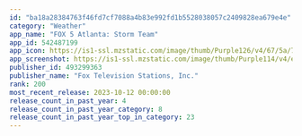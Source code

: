 ```yaml
---
id: "ba18a28384763f46fd7cf7088a4b83e992fd1b5528038057c2409828ea679e4e"
category: "Weather"
app_name: "FOX 5 Atlanta: Storm Team"
app_id: 542487199
app_icon: https://is1-ssl.mzstatic.com/image/thumb/Purple126/v4/67/5a/7d/675a7d48-58a9-b962-dc64-a40ef43f9be8/AppIcon-1x_U007emarketing-0-4-0-85-220.jpeg/1024x1024bb.png
app_screenshot: https://is1-ssl.mzstatic.com/image/thumb/Purple114/v4/ea/fc/6d/eafc6db7-6168-2513-5e49-e7502ba94931/pr_source.png/1242x2688bb.png
publisher_id: 493299363
publisher_name: "Fox Television Stations, Inc."
rank: 200
most_recent_release: 2023-10-12 00:00:00
release_count_in_past_year: 4
release_count_in_past_year_category: 8
release_count_in_past_year_top_in_category: 23
---
```

